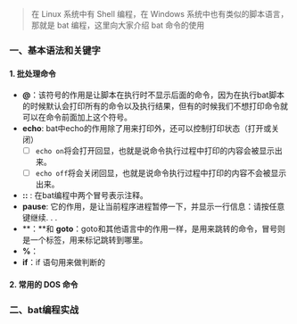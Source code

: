 > 在 Linux 系统中有 Shell 编程，在 Windows 系统中也有类似的脚本语言，那就是 bat 编程，这里向大家介绍 bat 命令的使用

### 一、基本语法和关键字

#### 1.  批处理命令

- **@**：该符号的作用是让脚本在执行时不显示后面的命令，因为在执行bat脚本的时候默认会打印所有的命令以及执行结果，但有的时候我们不想打印命令就可以在命令前面加上这个符号。
- **echo**: bat中echo的作用除了用来打印外，还可以控制打印状态（打开或关闭）
  - [ ] `echo on`将会打开回显，也就是说命令执行过程中打印的内容会被显示出来。
  - [ ] `echo off`将会关闭回显，也就是说命令执行过程中打印的内容不会被显示出来。
- **::** : 在bat编程中两个冒号表示注释。
- **pause**: 它的作用，是让当前程序进程暂停一下，并显示一行信息：请按任意键继续. . .
- **：**和 **goto**：goto和其他语言中的作用一样，是用来跳转的命令，冒号则是一个标签，用来标记跳转到哪里。
- **%**：
- **if**：if 语句用来做判断的

#### 2. 常用的 DOS 命令



### 二、bat编程实战

